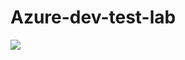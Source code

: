 # Azure-dev-test-lab
</a><a href="https://portal.azure.com/#create/Microsoft.Template/uri/https%3A%2F%2Fraw.githubusercontent.com%2Fmohsinis%2FAzure-dev-test-lab%2Fmaster%2F2F%2Fdeploy.json" target="_blank">
    <img src="http://azuredeploy.net/deploybutton.png"/>
</a>

